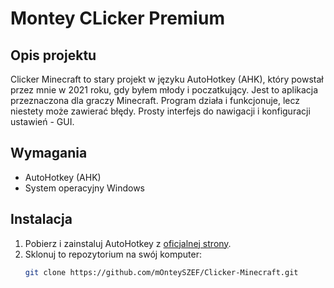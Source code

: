 # Montey CLicker Premium

## Opis projektu

Clicker Minecraft to stary projekt w języku AutoHotkey (AHK), który powstał przez mnie w 2021 roku, gdy byłem młody i poczatkujący. Jest to aplikacja przeznaczona dla graczy Minecraft. Program działa i funkcjonuje, lecz niestety może zawierać błędy.
Prosty interfejs do nawigacji i konfiguracji ustawień - GUI.

## Wymagania

- AutoHotkey (AHK)
- System operacyjny Windows

## Instalacja

1. Pobierz i zainstaluj AutoHotkey z [oficjalnej strony](https://www.autohotkey.com/).
2. Sklonuj to repozytorium na swój komputer:
   ```bash
   git clone https://github.com/mOnteySZEF/Clicker-Minecraft.git
